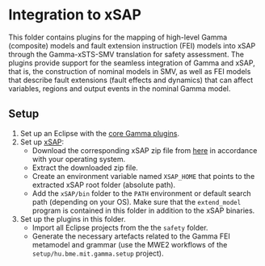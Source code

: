 # Integration to xSAP

This folder contains plugins for the mapping of high-level Gamma (composite) models and fault extension instruction (FEI) models into xSAP through the Gamma-xSTS-SMV translation for safety assessment. The plugins provide support for the seamless integration of Gamma and xSAP, that is, the construction of nominal models in SMV, as well as FEI models that describe fault extensions (fault effects and dynamics) that can affect variables, regions and output events in the nominal Gamma model.

## Setup

1. Set up an Eclipse with the [core Gamma plugins](../../core/README.md).
2. Set up [xSAP](https://xsap.fbk.eu/):
   - Download the corresponding xSAP zip file from [here](https://xsap.fbk.eu/download.html) in accordance with your operating system.
   - Extract the downloaded zip file.
   - Create an environment variable named `XSAP_HOME` that points to the extracted xSAP root folder (absolute path).
   - Add the `xSAP/bin` folder to the `PATH` environment or default search path (depending on your OS). Make sure that the `extend_model` program is contained in this folder in addition to the xSAP binaries.
3. Set up the plugins in this folder.
   - Import all Eclipse projects from the the `safety` folder.
   - Generate the necessary artefacts related to the Gamma FEI metamodel and grammar (use the MWE2 workflows of the `setup/hu.bme.mit.gamma.setup` project).
